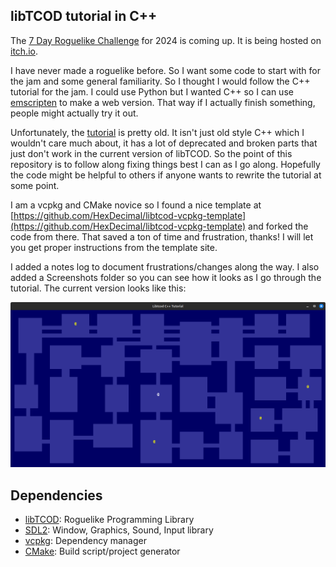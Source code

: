 ## libTCOD tutorial in C++
The [7 Day Roguelike Challenge](https://7drl.com/) for 2024 is coming up. It is being hosted on [itch.io](https://itch.io/jam/7drl-challenge-2024).

I have never made a roguelike before. So I want some code to start with for the jam and some general familiarity. So I thought I would follow the C++ tutorial for the jam. I could use Python but I wanted C++ so I can use [emscripten](https://emscripten.org/) to make a web version. That way if I actually finish something, people might actually try it out.

Unfortunately, the [tutorial](https://www.roguebasin.com/index.php/Complete_roguelike_tutorial_using_C%2B%2B_and_libtcod_-_part_1:_setting_up) is pretty old. It isn't just old style C++ which I wouldn't care much about, it has a lot of deprecated and broken parts that just don't work in the current version of libTCOD. So the point of this repository is to follow along fixing things best I can as I go along. Hopefully the code might be helpful to others if anyone wants to rewrite the tutorial at some point.

I am a vcpkg and CMake novice so I found a nice template at [https://github.com/HexDecimal/libtcod-vcpkg-template](https://github.com/HexDecimal/libtcod-vcpkg-template) and forked the code from there. That saved a ton of time and frustration, thanks! I will let you get proper instructions from the template site.

I added a notes log to document frustrations/changes along the way. I also added a Screenshots folder so you can see how it looks as I go through the tutorial. The current version looks like this:

![Part 03](screenshots/Part_03_Dungeon_Building.png)


## Dependencies
* [libTCOD](https://github.com/libtcod/libtcod): Roguelike Programming Library
* [SDL2](https://www.libsdl.org/): Window, Graphics, Sound, Input library
* [vcpkg](https://vcpkg.io/): Dependency manager
* [CMake](https://cmake.org/): Build script/project generator